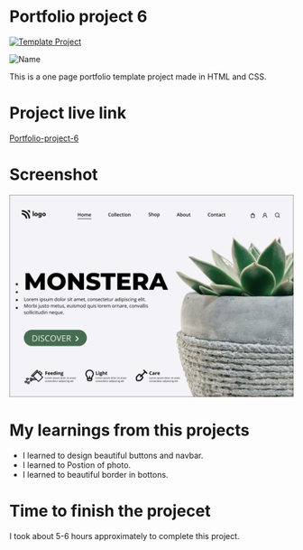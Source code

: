 # Portfolio project 6

[![Template Project](https://img.shields.io/badge/Technologies%20-HTML%2FCSS-brightgreen)](http://www.gnu.org/licenses/agpl-3.0)

![Name](https://img.shields.io/badge/Param-Dave-success)

This is a one page portfolio template project made in HTML and CSS.

# Project live link

[Portfolio-project-6](https://silly-dragon-ecf105.netlify.app)

# Screenshot

![Screenshot](./6.png)

# My learnings from this projects

- I learned to design beautiful buttons and navbar.
- I learned to Postion of photo.
- I learned to beautiful border in bottons.



# Time to finish the projecet

I took about 5-6 hours approximately to complete this project.
